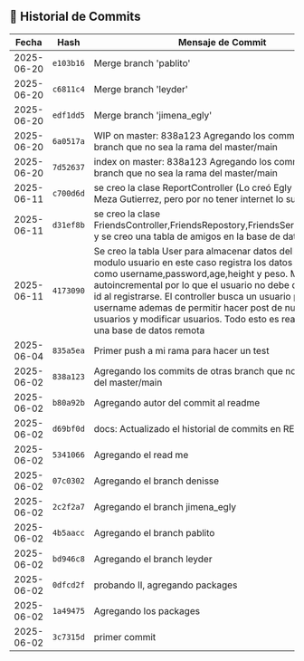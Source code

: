 ## 📜 Historial de Commits

| Fecha       | Hash       | Mensaje de Commit                         | Autor |
|-------------|------------|-------------------------------------------|-------|
| 2025-06-20 | `e103b16` | Merge branch 'pablito' | N1sse |
| 2025-06-20 | `c6811c4` | Merge branch 'leyder' | N1sse |
| 2025-06-20 | `edf1dd5` | Merge branch 'jimena_egly' | N1sse |
| 2025-06-20 | `6a0517a` | WIP on master: 838a123 Agregando los commits de otras branch que no sea la rama del  master/main | N1sse |
| 2025-06-20 | `7d52637` | index on master: 838a123 Agregando los commits de otras branch que no sea la rama del  master/main | N1sse |
| 2025-06-11 | `c700d6d` | se creo la clase ReportController (Lo creó Egly Jimena Meza Gutierrez, pero por no tener internet lo subio Leyder)| XxleyderBetaxX |
| 2025-06-11 | `d31ef8b` | se creo la clase FriendsController,FriendsRepostory,FriendsServices,Friends y se creo una tabla de amigos en la base de datos | XxleyderBetaxX |
| 2025-06-11 | `4173090` | Se creo la tabla User para almacenar datos del usuario, el modulo usuario en este caso registra los datos ingresados como username,password,age,height y peso. Maneja un id autoincremental por lo que el usuario no debe de escribir un id al registrarse. El controller busca un usuario por username ademas de permitir hacer post de nuevos usuarios y modificar usuarios. Todo esto es realizado con una base de datos remota | PabloGCalderon |
| 2025-06-04 | `835a5ea` | Primer push a mi rama para hacer un test | PabloGCalderon |
| 2025-06-02 | `838a123` | Agregando los commits de otras branch que no sea la rama del  master/main | N1sse |
| 2025-06-02 | `b80a92b` | Agregando autor del commit al readme | N1sse |
| 2025-06-02 | `d69bf0d` | docs: Actualizado el historial de commits en README | N1sse |
| 2025-06-02 | `5341066` | Agregando el read me | N1sse |
| 2025-06-02 | `07c0302` | Agregando el branch denisse | N1sse |
| 2025-06-02 | `2c2f2a7` | Agregando el branch jimena_egly | N1sse |
| 2025-06-02 | `4b5aacc` | Agregando el branch pablito | N1sse |
| 2025-06-02 | `bd946c8` | Agregando el branch leyder | N1sse |
| 2025-06-02 | `0dfcd2f` | probando II, agregando packages | N1sse |
| 2025-06-02 | `1a49475` | Agregando los packages | N1sse |
| 2025-06-02 | `3c7315d` | primer commit | N1sse |